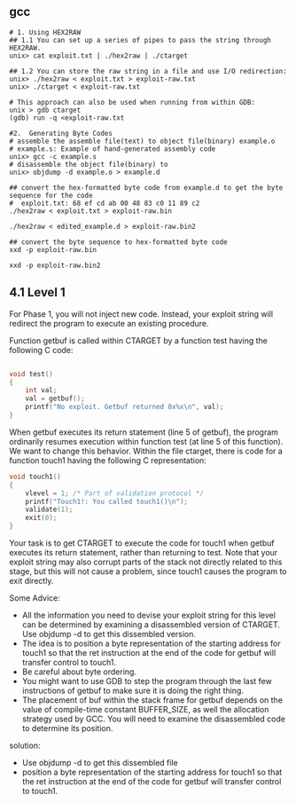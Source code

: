 ## gcc

```shell
# 1. Using HEX2RAW
## 1.1 You can set up a series of pipes to pass the string through HEX2RAW.
unix> cat exploit.txt | ./hex2raw | ./ctarget

## 1.2 You can store the raw string in a file and use I/O redirection:
unix> ./hex2raw < exploit.txt > exploit-raw.txt
unix> ./ctarget < exploit-raw.txt

# This approach can also be used when running from within GDB:
unix > gdb ctarget
(gdb) run -q <exploit-raw.txt

#2.  Generating Byte Codes
# assemble the assemble file(text) to object file(binary) example.o
# example.s: Example of hand-generated assembly code
unix> gcc -c example.s 
# disassemble the object file(binary) to 
unix> objdump -d example.o > example.d

## convert the hex-formatted byte code from example.d to get the byte sequence for the code
#  exploit.txt: 68 ef cd ab 00 48 83 c0 11 89 c2
./hex2raw < exploit.txt > exploit-raw.bin

./hex2raw < edited_example.d > exploit-raw.bin2

## convert the byte sequence to hex-formatted byte code
xxd -p exploit-raw.bin

xxd -p exploit-raw.bin2
```

## 4.1 Level 1

For Phase 1, you will not inject new code. Instead, your exploit string will redirect the program to execute
an existing procedure.

Function getbuf is called within CTARGET by a function test having the following C code:
```C

void test()
{
    int val;
    val = getbuf();
    printf("No exploit. Getbuf returned 0x%x\n", val);
}
```

When getbuf executes its return statement (line 5 of getbuf), the program ordinarily resumes execution
within function test (at line 5 of this function). We want to change this behavior. Within the file ctarget,
there is code for a function touch1 having the following C representation:
```C
void touch1()
{
    vlevel = 1; /* Part of validation protocol */
    printf("Touch1!: You called touch1()\n");
    validate(1);
    exit(0);
}
```
Your task is to get CTARGET to execute the code for touch1 when getbuf executes its return statement,
rather than returning to test. Note that your exploit string may also corrupt parts of the stack not directly
related to this stage, but this will not cause a problem, since touch1 causes the program to exit directly.

Some Advice:
- All the information you need to devise your exploit string for this level can be determined by examining
a disassembled version of CTARGET. Use objdump -d to get this dissembled version.
- The idea is to position a byte representation of the starting address for touch1 so that the ret
instruction at the end of the code for getbuf will transfer control to touch1.
- Be careful about byte ordering.
- You might want to use GDB to step the program through the last few instructions of getbuf to make
sure it is doing the right thing.
- The placement of buf within the stack frame for getbuf depends on the value of compile-time
constant BUFFER_SIZE, as well the allocation strategy used by GCC. You will need to examine the
disassembled code to determine its position.

solution:

- Use objdump -d to get this dissembled file
- position a byte representation of the starting address for touch1 so that the ret
instruction at the end of the code for getbuf will transfer control to touch1.